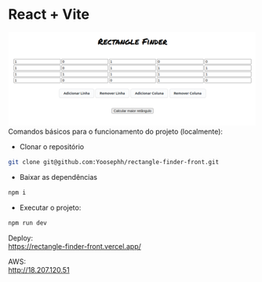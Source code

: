 # React + Vite
![Image](./src/assets/rectangle-finder.png "Image")
Comandos básicos para o funcionamento do projeto (localmente):<br/>
 * Clonar o repositório
```bash
git clone git@github.com:Yoosephh/rectangle-finder-front.git
```
* Baixar as dependências
```bash
npm i
```
* Executar o projeto:
```bash
npm run dev
```
Deploy: <br />
https://rectangle-finder-front.vercel.app/

AWS: <br />
http://18.207.120.51
